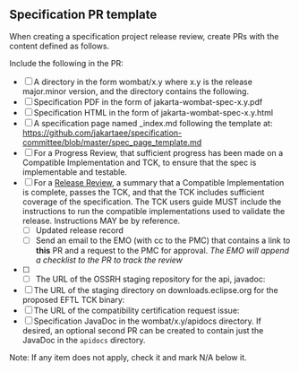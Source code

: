 ## Specification PR template
When creating a specification project release review, create PRs with the content defined as follows.

Include the following in the PR:
- [ ] A directory in the form wombat/x.y where x.y is the release major.minor version, and the directory contains the following.
- [ ] Specification PDF in the form of jakarta-wombat-spec-x.y.pdf
- [ ] Specification HTML in the form of jakarta-wombat-spec-x.y.html
- [ ] A specification page named _index.md following the template at:
      https://github.com/jakartaee/specification-committee/blob/master/spec_page_template.md
- [ ] For a Progress Review, that sufficient progress has been made on a Compatible Implementation and TCK, to ensure that the spec is implementable and testable.
- [ ] For a [Release Review](https://www.eclipse.org/projects/handbook/#release-review), a summary that a Compatible Implementation is complete, passes the TCK, and that the TCK includes sufficient coverage of the specification. The TCK users guide MUST include the instructions to run the compatible implementations used to validate the release.
Instructions MAY be by reference.
   - [ ] Updated release record
   - [ ] Send an email to the EMO (with cc to the PMC) that contains a link to **this** PR and a request to the PMC for approval. *The EMO will append a checklist to the PR to track the review*
- [ ] - [ ] The URL of the OSSRH staging repository for the api, javadoc:
      <add URL here>
- [ ] The URL of the staging directory on downloads.eclipse.org for the proposed EFTL TCK binary:
      <add URL here>
- [ ] The URL of the compatibility certification request issue:
      <add URL here>
- [ ] Specification JavaDoc in the wombat/x.y/apidocs directory. 
If desired, an optional second PR can be created to contain just the JavaDoc in the `apidocs` directory.

Note: If any item does not apply, check it and mark N/A below it.
